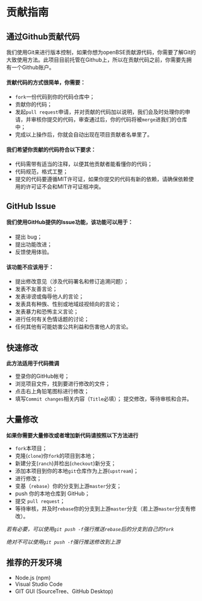# 贡献指南
## 通过Github贡献代码
我们使用Git来进行版本控制，如果你想为openBSE贡献源代码，你需要了解Git的大致使用方法。此项目目前托管在Github上，所以在贡献代码之前，你需要先拥有一个Github账户。

#### 贡献代码的方式很简单，你需要：
* `fork`一份代码到你的代码仓库中；
* 贡献你的代码；
* 发起`pull request`申请，并对贡献的代码加以说明，我们会及时处理你的申请，并审核你提交的代码，审查通过后，你的代码将被`merge`进我们的仓库中；
* 完成以上操作后，你就会自动出现在项目贡献者名单里了。

#### 我们希望你贡献的代码符合以下要求：
* 代码需带有适当的注释，以便其他贡献者能看懂你的代码；
* 代码规范，格式工整；
* 提交的代码要遵循MIT许可证，如果你提交的代码有新的依赖，请确保依赖使用的许可证不会和MIT许可证相冲突。

## GitHub Issue
#### 我们使用GitHub提供的Issue功能，该功能可以用于：
* 提出 bug；
* 提出功能改进；
* 反馈使用体验。

#### 该功能不应该用于：
* 提出修改意见（涉及代码署名和修订追溯问题）；
* 发表不友善言论；
* 发表诽谤或侮辱他人的言论；
* 发表具有种族、性别或地域歧视倾向的言论；
* 发表暴力和恐怖主义言论；
* 进行任何有关色情话题的讨论；
* 任何其他有可能妨害公共利益和伤害他人的言论。

## 快速修改
**此方法适用于代码微调**
* 登录你的GitHub帐号；
* 浏览项目文件，找到要进行修改的文件；
* 点击右上角铅笔图标进行修改；
* 填写`Commit changes`相关内容（`Title`必填）；
提交修改，等待审核和合并。

## 大量修改
**如果你需要大量修改或者增加新代码请按照以下方法进行**
* `fork`本项目；
* 克隆(`clone`)你`fork`的项目到本地；
* 新建分支(`ranch`)并检出(`checkout`)新分支；
* 添加本项目到你的本地`git`仓库作为上游(`upstream`)；
* 进行修改；
* 变基（`rebase`）你的分支到上游`master`分支；
* push 你的本地仓库到 GitHub；
* 提交 `pull request`；
* 等待审核，并及时`rebase`你的分支到上游`master`分支（若上游`master`分支有修改）。

*若有必要，可以使用`git push -f`强行推送`rebase`后的分支到自己的`fork`*

*绝对不可以使用`git push -f`强行推送修改到上游*

## 推荐的开发环境
* Node.js (npm)
* Visual Studio Code
* GIT GUI (SourceTree、GitHub Desktop)
